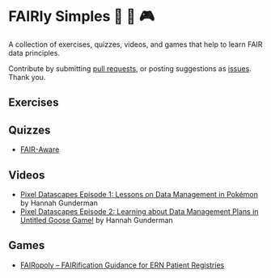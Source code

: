 # FAIRly Simples 🎲 🧩 🎮
A collection of exercises, quizzes, videos, and games that help to learn FAIR data principles.

Contribute by submitting [pull requests](https://github.com/Nazeeefa/FAIRly-simples/pulls), or posting suggestions as [issues](https://github.com/Nazeeefa/FAIRly-simples/issues). Thank you.

## Exercises

## Quizzes
- [FAIR-Aware](https://fairaware.dans.knaw.nl/)

## Videos
- [Pixel Datascapes Episode 1: Lessons on Data Management in Pokémon](https://www.youtube.com/watch?v=7Fc3k7x-IiM) by Hannah Gunderman
- [Pixel Datascapes Episode 2: Learning about Data Management Plans in Untitled Goose Game!](https://www.youtube.com/watch?v=Q9WxR40FdGc) by Hannah Gunderman

## Games
- [FAIRopoly – FAIRification Guidance for ERN Patient Registries](https://www.ejprarediseases.org/fairopoly/)
